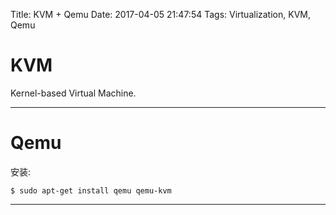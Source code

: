 Title: KVM + Qemu
Date: 2017-04-05 21:47:54
Tags: Virtualization, KVM, Qemu



# KVM

Kernel-based Virtual Machine.

***

# Qemu

安装:

    $ sudo apt-get install qemu qemu-kvm

***

